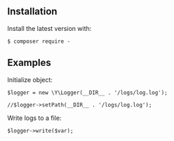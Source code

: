 ## Installation
Install the latest version with:
```
$ composer require -
```

## Examples
Initialize object:
```
$logger = new \Y\Logger(__DIR__ . '/logs/log.log');

//$logger->setPath(__DIR__ . '/logs/log.log');
```
Write logs to a file:
```
$logger->write($var);
```